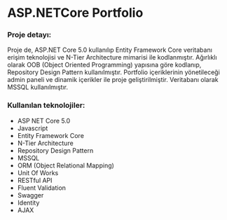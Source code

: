 # ASP.NETCore Portfolio
### Proje detayı:
Proje de, ASP.NET Core 5.0 kullanılıp Entity Framework Core veritabanı erişim teknolojisi ve
N-Tier Architecture mimarisi ile kodlanmıştır. Ağırlıklı olarak OOB (Object Oriented Programming) yapısına göre kodlanıp, Repository Design Pattern kullanılmıştır. Portfolio içeriklerinin yönetileceği admin paneli ve dinamik içerikler ile proje geliştirilmiştir. Veritabanı olarak MSSQL kullanılmıştır.
### Kullanılan teknolojiler:
- ASP NET Core 5.0
- Javascript
- Entity Framework Core
- N-Tier Architecture
- Repository Design Pattern
- MSSQL
- ORM (Object Relational Mapping)
- Unit Of Works
- RESTful API
- Fluent Validation
- Swagger
- Identity
- AJAX
